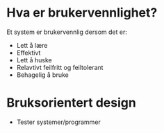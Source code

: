 # Hva er brukervennlighet?

Et system er brukervennlig dersom det er:
- Lett å lære
- Effektivt
- Lett å huske
- Relavtivt feilfritt og feiltolerant
- Behagelig å bruke

# Bruksorientert design
- Tester systemer/programmer